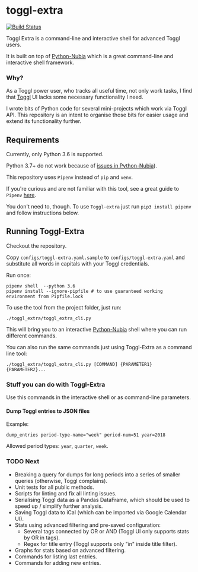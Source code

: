 # toggl-extra

[![Build Status](https://travis-ci.com/oshev/toggl-extra.svg?branch=master)](https://travis-ci.com/oshev/toggl-extra)

Toggl Extra is a command-line and interactive shell for advanced Toggl users.

It is built on top of [Python-Nubia](https://github.com/facebookincubator/python-nubia) which is a great 
command-line and interactive shell framework.   

### Why?
 
As a Toggl power user, who tracks all useful time, not only work tasks, I find that [Toggl](http://toggl.com/) UI lacks 
some necessary functionality I need.

I wrote bits of Python code for several mini-projects which work via Toggl API. 
This repository is an intent to organise those bits for easier usage and extend its functionality further.      

## Requirements

Currently, only Python 3.6 is supported. 

Python 3.7+ do not work because of [issues in Python-Nubia](https://github.com/facebookincubator/python-nubia/issues/2)).

This repository uses `Pipenv` instead of `pip` and `venv`. 

If you're curious and are not familiar with this tool, see a great guide to `Pipenv` [here](https://realpython.com/pipenv-guide/).

You don't need to, though. To use `Toggl-extra` just run `pip3 install pipenv` and follow instructions below.

## Running Toggl-Extra

Checkout the repository.

Copy `configs/toggl-extra.yaml.sample` to `configs/toggl-extra.yaml` and substitute all words in capitals with your Toggl credentials. 

Run once:

```
pipenv shell  --python 3.6
pipenv install --ignore-pipfile # to use guaranteed working environment from Pipfile.lock
```

To use the tool from the project folder, just run: 

`./toggl_extra/toggl_extra_cli.py`

This will bring you to an interactive [Python-Nubia](https://github.com/facebookincubator/python-nubia) shell 
where you can run different commands.

You can also run the same commands just using Toggl-Extra as a command line tool:

`./toggl_extra/toggl_extra_cli.py [COMMAND] {PARAMETER1} {PARAMETER2}...` 

### Stuff you can do with Toggl-Extra

Use this commands in the interactive shell or as command-line parameters.

#### Dump Toggl entries to JSON files

Example: 

`dump_entries period-type-name="week" period-num=51 year=2018`

Allowed period types: `year`, `quarter`, `week`.  

### TODO Next
- Breaking a query for dumps for long periods into a series of smaller queries (otherwise, Toggl complains).
- Unit tests for all public methods.
- Scripts for linting and fix all linting issues.
- Serialising Toggl data as a Pandas DataFrame, which should be used to speed up / simplify further analysis.
- Saving Toggl data to iCal (which can be imported via Google Calendar UI). 
- Stats using advanced filtering and pre-saved configuration:
    - Several tags connected by OR or AND (Toggl UI only supports stats by OR in tags).
    - Regex for title entry (Toggl supports only "in" inside title filter).
- Graphs for stats based on advanced filtering.
- Commands for listing last entries.
- Commands for adding new entries.
